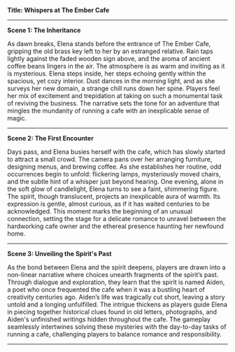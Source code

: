 **Title: Whispers at The Ember Cafe**

---

**Scene 1: The Inheritance**

As dawn breaks, Elena stands before the entrance of The Ember Cafe, gripping the old brass key left to her by an estranged relative. Rain taps lightly against the faded wooden sign above, and the aroma of ancient coffee beans lingers in the air. The atmosphere is as warm and inviting as it is mysterious. Elena steps inside, her steps echoing gently within the spacious, yet cozy interior. Dust dances in the morning light, and as she surveys her new domain, a strange chill runs down her spine. Players feel her mix of excitement and trepidation at taking on such a monumental task of reviving the business. The narrative sets the tone for an adventure that mingles the mundanity of running a cafe with an inexplicable sense of magic.

---

**Scene 2: The First Encounter**

Days pass, and Elena busies herself with the cafe, which has slowly started to attract a small crowd. The camera pans over her arranging furniture, designing menus, and brewing coffee. As she establishes her routine, odd occurrences begin to unfold: flickering lamps, mysteriously moved chairs, and the subtle hint of a whisper just beyond hearing. One evening, alone in the soft glow of candlelight, Elena turns to see a faint, shimmering figure. The spirit, though translucent, projects an inexplicable aura of warmth. Its expression is gentle, almost curious, as if it has waited centuries to be acknowledged. This moment marks the beginning of an unusual connection, setting the stage for a delicate romance to unravel between the hardworking cafe owner and the ethereal presence haunting her newfound home.

---

**Scene 3: Unveiling the Spirit's Past**

As the bond between Elena and the spirit deepens, players are drawn into a non-linear narrative where choices unearth fragments of the spirit’s past. Through dialogue and exploration, they learn that the spirit is named Aiden, a poet who once frequented the cafe when it was a bustling heart of creativity centuries ago. Aiden’s life was tragically cut short, leaving a story untold and a longing unfulfilled. The intrigue thickens as players guide Elena in piecing together historical clues found in old letters, photographs, and Aiden's unfinished writings hidden throughout the cafe. The gameplay seamlessly intertwines solving these mysteries with the day-to-day tasks of running a cafe, challenging players to balance romance and responsibility.

---